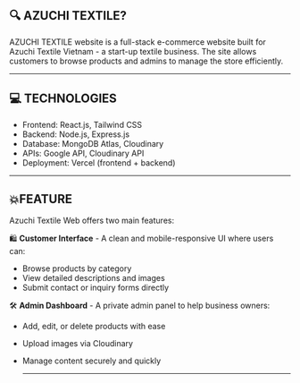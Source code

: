 ## 🔍 AZUCHI TEXTILE?
AZUCHI TEXTILE website is a full-stack e-commerce website built for Azuchi Textile Vietnam - a start-up textile business. The site allows customers to browse products and admins to manage the store efficiently.

---
## 💻 TECHNOLOGIES 
- Frontend: React.js, Tailwind CSS
- Backend: Node.js, Express.js
- Database: MongoDB Atlas, Cloudinary
- APIs: Google API, Cloudinary API
- Deployment: Vercel (frontend + backend)

---
## 💥FEATURE
Azuchi Textile Web offers two main features:

🛍️ **Customer Interface**  - A clean and mobile-responsive UI where users can:
- Browse products by category
- View detailed descriptions and images
- Submit contact or inquiry forms directly

🛠️ **Admin Dashboard**  - A private admin panel to help business owners:
- Add, edit, or delete products with ease
- Upload images via Cloudinary
- Manage content securely and quickly

  ---
